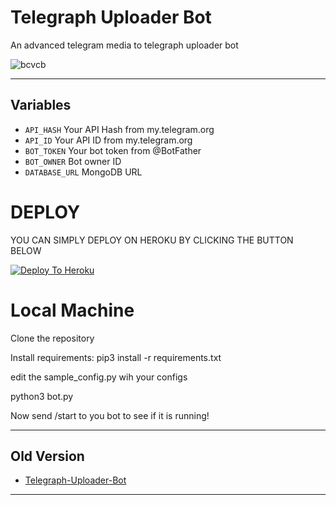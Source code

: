 # Telegraph Uploader Bot 
An advanced telegram media to telegraph uploader bot

![bcvcb](https://user-images.githubusercontent.com/95665347/165879779-7c49f4b8-5bd5-43d0-ad35-a583df2fb594.jpeg)

---

## Variables

- `API_HASH` Your API Hash from my.telegram.org
- `API_ID` Your API ID from my.telegram.org
- `BOT_TOKEN` Your bot token from @BotFather
- `BOT_OWNER` Bot owner ID
- `DATABASE_URL` MongoDB URL

# DEPLOY
YOU CAN SIMPLY DEPLOY ON HEROKU BY CLICKING THE BUTTON BELOW

[![Deploy To Heroku](https://www.herokucdn.com/deploy/button.svg)](https://heroku.com/deploy?template=https://github.com/DARKEMPIRESL/Telegra.ph-Uploader-Bot/)

# Local Machine
Clone the repository

Install requirements: pip3 install -r requirements.txt

edit the sample_config.py wih your configs

python3 bot.py

Now send /start to you bot to see if it is running!

---

## Old Version

- [Telegraph-Uploader-Bot](https://github.com/DARKEMPIRESL/Telegra.ph-Uploader)

---
